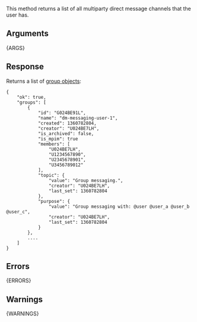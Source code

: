 
This method returns a list of all multiparty direct message channels that the user has.


## Arguments

{ARGS}


## Response

Returns a list of [group objects](/types/group):

	{
	    "ok": true,
	    "groups": [
	        {
	            "id": "G024BE91L",
	            "name": "dm-messaging-user-1",
	            "created": 1360782804,
	            "creator": "U024BE7LH",
	            "is_archived": false,
	            "is_mpim": true
                "members": [
                    "U024BE7LH",
                    "U1234567890",
                    "U2345678901",
                    "U3456789012"
                ],
	            "topic": {
                    "value": "Group messaging.",
	                "creator": "U024BE7LH",
	                "last_set": 1360782804
	            },
	            "purpose": {
	                "value": "Group messaging with: @user @user_a @user_b @user_c",
	                "creator": "U024BE7LH",
	                "last_set": 1360782804
	            }
	        },
	        ....
	    ]
	}


## Errors

{ERRORS}

## Warnings

{WARNINGS}
